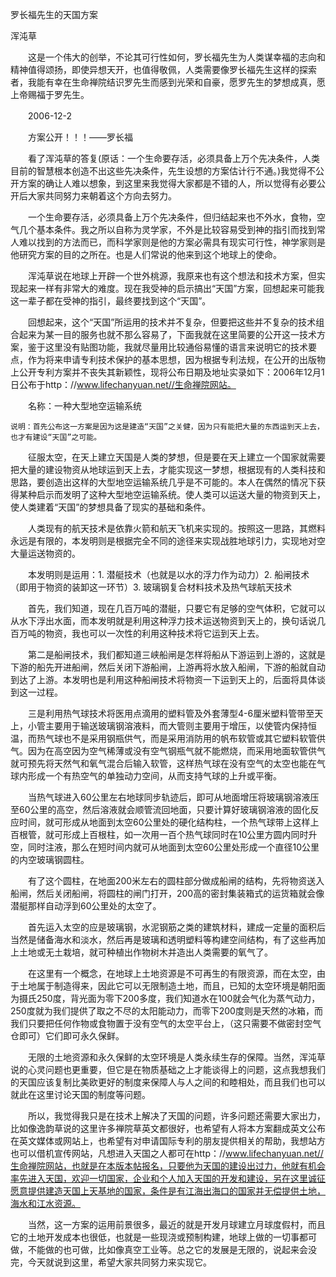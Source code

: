 罗长福先生的天国方案

浑沌草


　　这是一个伟大的创举，不论其可行性如何，罗长福先生为人类谋幸福的志向和精神值得颂扬，即使异想天开，也值得敬佩，人类需要像罗长福先生这样的探索者，我能有幸在生命禅院结识罗先生而感到光荣和自豪，愿罗先生的梦想成真，愿上帝赐福于罗先生。

　　2006-12-2


　　方案公开！！！——罗长福

　　看了浑沌草的答复(原话：一个生命要存活，必须具备上万个先决条件，人类目前的智慧根本创造不出这些先决条件，先生设想的方案估计行不通。)我觉得不公开方案的确让人难以想象，到这里来我觉得大家都是不错的人，所以觉得有必要公开后大家共同努力来朝着这个方向去努力。

　　一个生命要存活，必须具备上万个先决条件，但归结起来也不外水，食物，空气几个基本条件。我之所以自称为灵学家，不外是比较容易受到神的指引而找到常人难以找到的方法而已，而科学家则是他的方案必需具有现实可行性，神学家则是他研究方案的目的之所在。也是人们常说的他来到这个地球上的使命。

　　浑沌草说在地球上开辟一个世外桃源，我原来也有这个想法和技术方案，但实现起来一样有非常大的难度。现在我受神的启示搞出“天国”方案，回想起来可能我这一辈子都在受神的指引，最终要找到这个“天国”。

　　回想起来，这个“天国”所运用的技术并不复杂，但要把这些并不复杂的技术组合起来为某一目的服务也就不那么容易了，下面我就在这里简要的公开这一技术方案，鉴于这里没有贴图功能，我就尽量用比较通俗易懂的语言来说明它的技术要点，作为将来申请专利技术保护的基本思想，因为根据专利法规，在公开的出版物上公开专利方案并不丧失其新颖性，现将公布日期及地址实录如下：2006年12月1日公布于http：//www.lifechanyuan.net//生命禅院网站。

　　名称：一种大型地空运输系统

    说明：首先公布这一方案是因为这是建造“天国”之关健，因为只有能把大量的东西运到天上去，也才有建设“天国”之可能。

　　征服太空，在天上建立天国是人类的梦想，但是要在天上建立一个国家就需要把大量的建设物资从地球运到天上去，才能实现这一梦想，根据现有的人类科技和思路，要创造出这样的大型地空运输系统几乎是不可能的。本人在偶然的情况下获得某种启示而发明了这种大型地空运输系统。使人类可以运送大量的物资到天上，使人类建着“天国”的梦想具备了现实的基础和条件。

　　人类现有的航天技术是依靠火箭和航天飞机来实现的。按照这一思路，其燃料永远是有限的，本发明则是根据完全不同的途径来实现战胜地球引力，实现地对空大量运送物资的。

　　本发明则是运用：1. 潜艇技术（也就是以水的浮力作为动力）2. 船闸技术（即用于物资的装卸这一环节）3. 玻璃钢复合材料技术及热气球航天技术

　　首先，我们知道，现在几百万吨的潜艇，只要它有足够的空气体积，它就可以从水下浮出水面，而本发明就是利用这种浮力技术运送物资到天上的，换句话说几百万吨的物资，我也可以一次性的利用这种技术将它运到天上去。

　　第二是船闸技术，我们都知道三峡船闸是怎样将船从下游运到上游的，这就是下游的船先开进船闸，然后关闭下游船闸，上游再将水放入船闸，下游的船就自动到达了上游。本发明也是利用这种船闸技术将物资一下运到天上的，后面将具体谈到这一过程。

　　三是利用热气球技术将医用点滴用的塑料管及外套薄型4-6厘米塑料管带至天上，小管主要用于输送玻璃钢溶液料，而大管则主要用于增压，以使管内保持恒温，而热气球也不是采用钢瓶供气，而是采用消防用的帆布软管或其它塑料软管供气。因为在高空因为空气稀薄或没有空气钢瓶气就不能燃烧，而采用地面软管供气就可预先将天然气和氧气混合后输入软管，这样热气球在没有空气的太空也能在气球内形成一个有热空气的单独动力空间，从而支持气球的上升或平衡。

　　当热气球进入60公里左右地球同步轨迹后，即可从地面增压将玻璃钢溶液压至60公里的高空，然后溶液就会顺管流回地面，只要计算好玻璃钢溶液的固化反应时间，就可形成从地面到太空60公里处的硬化结构柱，一个热气球带上这样上百根管，就可形成上百根柱，如一次用一百个热气球同时在10公里方圆内同时升空，同时注液，那么在短时间内就可从地面到太空60公里处形成一个直径10公里的内空玻璃钢圆柱。

　　有了这个圆柱，在地面200米左右的圆柱部分做成船闸的结构，先将物资送入船闸，然后关闭船闸，将圆柱的闸门打开，200高的密封集装箱式的运货箱就会像潜艇那样自动浮到60公里处的太空了。

　　首先运入太空的应是玻璃钢，水泥钢筋之类的建筑材料，建成一定量的面积后当然是储备海水和淡水，然后再是玻璃和透明塑料等构建空间结构，有了这些再加上土地或无土栽培，就可种植出作物树木并造出人类需要的氧气了。

　　在这里有一个概念，在地球上土地资源是不可再生的有限资源，而在太空，由于土地属于制造得来，因此它可以无限制造土地，而且，已知的太空环境是朝阳面为摄氏250度，背光面为零下200多度，我们知道水在100就会气化为蒸气动力，250度就为我们提供了取之不尽的太阳能动力，而零下200度则是天然的冰箱，而我们只要把任何作物或食物置于没有空气的太空平台上，（这只需要不做密封空气仓即可）它们即可永久保鲜。

　　无限的土地资源和永久保鲜的太空环境是人类永续生存的保障。当然，浑沌草说的心灵问题也更重要，但它是在物质基础之上才能谈得上的问题，这点我想我们的天国应该复制比美欧更好的制度来保障人与人之间的和睦相处，而且我们也可以就此在这里讨论天国的制度等问题。

　　所以，我觉得我只是在技术上解决了天国的问题，许多问题还需要大家出力，比如像逸韵草说的这里许多禅院草英文都很好，也希望有人将本方案翻成英文公布在英文媒体或网站上，也希望有对申请国际专利的朋友提供相关的帮助，我想站方也可以借机宣传网站，凡想进入天国之人都可在http：//www.lifechanyuan.net//生命禅院网站，也就是在本版本帖报名，只要他为天国的建设出过力，他就有机会率先进入天国，欢迎一切国家，企业和个人加入天国的开发和建设，另在这里诚征愿意提供建造天国上天基地的国家，条件是有江海出海口的国家并无偿提供土地，海水和江水资源。

　　当然，这一方案的运用前景很多，最近的就是开发月球建立月球度假村，而且它的土地开发成本也很低，也就是一些现浇或预制构建，地球上做的一切事都可做，不能做的也可做，比如像真空工业等。总之它的发展是无限的，说起来会没完，今天就说到这里，希望大家共同努力来实现它。




